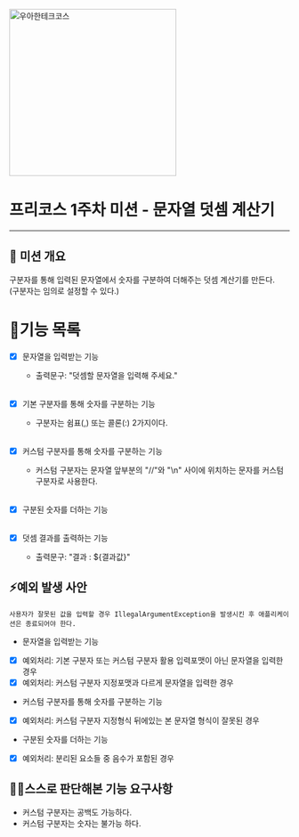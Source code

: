 
<p>
    <img src="https://github.com/user-attachments/assets/c811c2be-923e-4134-a7d4-56bd12198910" alt="우아한테크코스" width="300px">
</p>

# 프리코스 1주차 미션 - 문자열 덧셈 계산기

---

##  💪 미션 개요
구분자를 통해 입력된 문자열에서 숫자를 구분하여 더해주는 덧셈 계산기를 만든다. <br>
(구분자는 임의로 설정할 수 있다.)

# 📝기능 목록

- [x] 문자열을 입력받는 기능
   - 출력문구: "덧셈할 문자열을 입력해 주세요."<br><br>

- [x] 기본 구분자를 통해 숫자를 구분하는 기능
   - 구분자는 쉼표(,) 또는 콜론(:) 2가지이다.<br><br>

- [x] 커스텀 구분자를 통해 숫자를 구분하는 기능
   - 커스텀 구분자는 문자열 앞부분의 "//"와 "\n" 사이에 위치하는 문자를 커스텀 구분자로 사용한다.<br><br>

- [x] 구분된 숫자를 더하는 기능<br><br>

- [x] 덧셈 결과를 출력하는 기능
   - 출력문구: "결과 : ${결과값}"

   
## ⚡예외 발생 사안
`사용자가 잘못된 값을 입력할 경우 IllegalArgumentException을 발생시킨 후 애플리케이션은 종료되어야 한다.`

- 문자열을 입력받는 기능
- [x] 예외처리: 기본 구분자 또는 커스텀 구분자 활용 입력포맷이 아닌 문자열을 입력한 경우
- [x] 예외처리: 커스텀 구분자 지정포맷과 다르게 문자열을 입력한 경우

- 커스텀 구분자를 통해 숫자를 구분하는 기능
- [x] 예외처리: 커스텀 구분자 지정형식 뒤에있는 본 문자열 형식이 잘못된 경우

- 구분된 숫자를 더하는 기능
- [x] 예외처리: 분리된 요소들 중 음수가 포함된 경우


## 🙋‍♂️스스로 판단해본 기능 요구사항
- 커스텀 구분자는 공백도 가능하다.
- 커스텀 구분자는 숫자는 불가능 하다.
